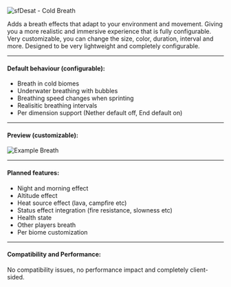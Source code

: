 ![sfDesat - Cold Breath](https://cdn.modrinth.com/data/cached_images/c2855958e40b610f1d92b30b8dedc6e73c940aa7.webp)

Adds a breath effects that adapt to your environment and movement. Giving you a more realistic and immersive experience that is fully configurable. Very customizable, you can change the size, color, duration, interval and more. Designed to be very lightweight and completely configurable.

****
#### Default behaviour (configurable):

* Breath in cold biomes
* Underwater breathing with bubbles
* Breathing speed changes when sprinting
* Realisitic breathing intervals
* Per dimension support (Nether default off, End default on)

****

#### Preview (customizable):
![Example Breath](https://cdn.modrinth.com/data/w2KrCmBX/images/5487ca8be3ea825cc9124dfb90bdeab9ff79f7a4.gif)

****
#### Planned features:  
- Night and morning effect
- Altitude effect
- Heat source effect (lava, campfire etc)
- Status effect integration (fire resistance, slowness etc)
- Health state
- Other players breath
- Per biome customization  

****
#### Compatibility and Performance:
No compatibility issues, no performance impact and completely client-sided. 